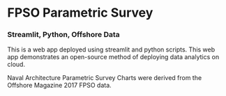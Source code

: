 # FPSO Parametric Survey
### Streamlit, Python, Offshore Data

This is a web app deployed using streamlit and python scripts.
This web app demonstrates an open-source method of deploying data analytics on cloud.

Naval Architecture Parametric Survey Charts were derived from the Offshore Magazine 2017 FPSO data.
